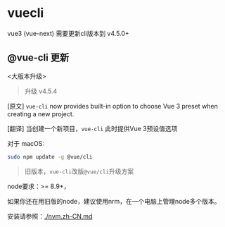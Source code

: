 # vuecli
vue3 (vue-next) 需要更新cli版本到 v4.5.0+
## @vue-cli 更新
<大版本升级>
> 升级 v4.5.4

[原文] `vue-cli` now provides built-in option to choose Vue 3 preset when creating a new project.

[翻译] 当创建一个新项目，`vue-cli` 此时提供Vue 3预设值选项

对于 macOS:
```sh 
sudo npm update -g @vue/cli
```
> 旧版本，`vue-cli`改版`@vue/cli`升级方案

node要求：>= 8.9+，

如果你还在用旧版的node，建议使用nrm，在一个电脑上管理node多个版本。

安装请参照：[./nvm.zh-CN.md](./nvm.zh-CN.md)